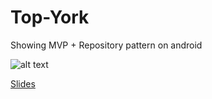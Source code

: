 # Top-York
Showing MVP + Repository pattern on android

![alt text](https://github.com/silmood/MVP-Top-York/blob/2-MVP_and_repository/device-2016-02-20-010854.png "")

[Slides](http://slides.com/petterhdz/deck-38ca616f-7c6d-43df-8c31-26c71c70bcd9#/)
